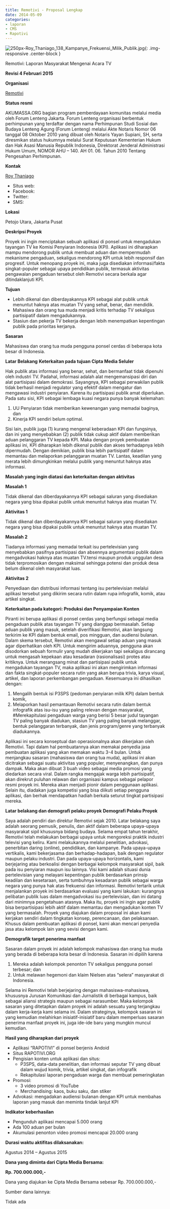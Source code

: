 ```yaml
---
title: Remotivi - Proposal Lengkap
date: 2014-05-09
categories:
- laporan
- CMS
- Rapotivi
---
```


![250px-Roy_Thaniago_138_Kampanye_Frekuensi_Milik_Publik.jpg](/uploads/250px-Roy_Thaniago_138_Kampanye_Frekuensi_Milik_Publik.jpg){: .img-responsive .center-block }

Remotivi: Laporan Masyarakat Mengenai Acara TV

**Revisi 4 Februari 2015**

**Organisasi**

  [Remotivi](http://wiki.ciptamedia.org/wiki/Remotivi)
  
**Status resmi**

  AKUMASSA.ORG bagian program pemberdayaan komunitas melalui media oleh Forum Lenteng Jakarta. Forum Lenteng organisasi berbentuk perhimpunan yang terdaftar dengan nama Perhimpunan Studi Sosial dan Budaya Lenteng Agung (Forum Lenteng) melalui Akte Notaris Nomor 06 tanggal 08 Oktober 2010 yang dibuat oleh Notaris Yayan Supiani, SH, serta diresmikan status hukumnya melalui Surat Keputusan Kementerian Hukum dan Hak Asasi Manusia Republik Indonesia, Direktorat Jenderal Administrasi Hukum Umum, NOMOR AHU – 140. AH 01. 06. Tahun 2010 Tentang Pengesahan Perhimpunan.

**Kontak**

  [Roy Thaniago](http://wiki.ciptamedia.org/wiki/Roy_Thaniago)
  
* Situs web: 
* Facebook: 
* Twitter: 
* SMS: 

**Lokasi**

Petojo Utara, Jakarta Pusat

**Deskripsi Proyek**

Proyek ini ingin menciptakan sebuah aplikasi di ponsel untuk mengadukan tayangan TV ke Komisi Penyiaran Indonesia (KPI). Aplikasi ini diharapkan mampu mendorong publik untuk membuat aduan dan mempermudah mekanisme pengaduan, sekaligus mendorong KPI untuk lebih responsif dan progresif. Untuk menopang proyek ini, maka juga disediakan informasi/fakta singkat-populer sebagai upaya pendidikan publik, termasuk aktivitas pengawalan pengaduan tersebut oleh Remotivi secara berkala agar ditindaklanjuti KPI.

**Tujuan**

* Lebih dikenal dan diberdayakannya KPI sebagai alat publik untuk menuntut haknya atas muatan TV yang sehat, benar, dan mendidik.
* Mahasiwa dan orang tua muda menjadi kritis terhadap TV sekaligus partisipatif dalam mengadukannya.
* Stasiun dan pekerja TV bekerja dengan lebih menempatkan kepentingan publik pada prioritas kerjanya.
  
**Sasaran**

Mahasiswa dan orang tua muda pengguna ponsel cerdas di beberapa kota besar di Indonesia.

**Latar Belakang**
 **Keterkaitan pada tujuan Cipta Media Seluler**

   Hak publik atas informasi yang benar, sehat, dan bermanfaat tidak dipenuhi oleh industri TV. Padahal, informasi adalah alat mengemansipasi diri dan alat partisipasi dalam demokrasi. Sayangnya, KPI sebagai perwakilan publik tidak berhasil menjadi regulator yang efektif dalam mengatur dan mengawasi industri penyiaran. Karena itu partisipasi publik amat diperlukan. Pada satu sisi, KPI sebagai lembaga kuasi negara punya banyak kelemahan:

  1. UU Penyiaran tidak memberikan kewenangan yang memadai baginya, dan
  2. Kinerja KPI sendiri belum optimal.

Sisi lain, publik juga (1) kurang mengenal keberadaan KPI dan fungsinya, dan ini yang menyebabkan (2) publik tidak cukup aktif dalam memberikan aduan pelanggaran TV kepada KPI. Maka dengan proyek pembuatan aplikasi ini, KPI diharapkan lebih dikenal publik dan akses terhadapnya lebih dipermudah. Dengan demikian, publik bisa lebih partisipatif dalam memantau dan melaporkan pelanggaran muatan TV. Lantas, keadilan yang merata lebih dimungkinkan melalui publik yang menuntut haknya atas informasi.

**Masalah yang ingin diatasi dan keterkaitan dengan aktivitas**
 
 **Masalah 1**

  Tidak dikenal dan diberdayakannya KPI sebagai saluran yang disediakan negara yang bisa dipakai publik untuk menuntut haknya atas muatan TV.
    
 **Aktivitas 1**

  Tidak dikenal dan diberdayakannya KPI sebagai saluran yang disediakan negara yang bisa dipakai publik untuk menuntut haknya atas muatan TV.
 
 **Masalah 2**
 
  Tiadanya informasi yang memadai terkait isu pertelevisian yang menyebabkan pasifnya partisipasi dan absennya argumentasi publik dalam mengadvokasi haknya atas muatan TV.tensi maupun produk unggulan desa tidak terpromosikan dengan maksimal sehingga potensi dan produk desa belum dikenal oleh masyarakat luas.

 **Aktivitas 2**
 
   Penyediaan dan distribusi informasi tentang isu pertelevisian melalui aplikasi tersebut yang dikirim secara rutin dalam rupa infografik, komik, atau artikel singkat.

**Keterkaitan pada kategori: Produksi dan Penyampaian Konten**

   Piranti ini berupa aplikasi di ponsel cerdas yang berfungsi sebagai media pengaduan publik atas tayangan TV yang dianggap bermasalah. Setiap aduan publik yang masuk, setelah diverifikasi Remotivi, akan langsung terkirim ke KPI dalam bentuk email, pos mingguan, dan audiensi bulanan. Dalam skema tersebut, Remotivi akan mengawal setiap aduan yang masuk agar diperhatikan oleh KPI. Untuk mengirim aduannya, pengguna akan disodorkan sebuah formulir yang mudah dikerjakan tapi sekaligus dirancang untuk mengasah kepekaan atau kesadaran (rasionalisasi) protes atau kritiknya. Untuk merangsang minat dan partisipasi publik untuk mengadukan tayangan TV, maka aplikasi ini akan mengirimkan informasi dan fakta singkat-populer secara rutin yang akan berupa trivia, karya visual, artikel, dan laporan perkembangan pengaduan. Kesemuanya ini dihasilkan dengan:

  1. Mengalih bentuk isi P3SPS (pedoman penyiaran milik KPI) dalam bentuk komik,
  2. Melaporkan hasil pemantauan Remotivi secara rutin dalam bentuk infografik atas isu-isu yang paling relevan dengan masyarakat, #Merekapitulasi pengaduan warga yang berisi 5 besar judul tayangan TV paling banyak diadukan, stasiun TV yang paling banyak melanggar, bentuk pelanggaran terbanyak, dan jenis program/genre yang terbanyak diadukannya.

  Aplikasi ini secara konseptual dan operasionalnya akan dikerjakan oleh Remotivi. Tapi dalam hal pembuatannya akan memakai penyedia jasa pembuatan aplikasi yang akan memakan waktu 3-4 bulan. Untuk menjangkau sasaran (mahasiswa dan orang tua muda), aplikasi ini akan dicitrakan sebagai suatu aktivitas yang populer, menyenangkan, dan punya dampak. Maka akan dibuat 3 buah video sebagai media promosi yang diedarkan secara viral. Dalam rangka mengajak warga lebih partisipatif, akan direkrut puluhan relawan dari organisasi kampus sebagai pelapor resmi proyek ini. Mereka akan menjadi pionir dalam penggunaan aplikasi. Selain itu, diadakan juga kompetisi yang bisa diikuti setiap pengguna aplikasi, dan berhak mendapatkan hadiah berkala seturut tingkat partisipasi mereka.

 **Latar belakang dan demografi pelaku proyek**
 **Demografi Pelaku Proyek**

  Saya adalah pendiri dan direktur Remotivi sejak 2010. Latar belakang saya adalah seorang pemusik, penulis, dan aktif dalam beberapa upaya-upaya masyarakat sipil khususnya bidang budaya. Selama empat tahun terakhir, Remotivi telah melakukan berbagai upaya untuk mengoreksi praktik industri televisi yang keliru. Kami melakukannya melalui penelitian, advokasi, penerbitan daring (online), pendidikan, dan kampanye. Pada upaya-upaya vertikalis, kami bekerjasama dan berhadap-hadapan, baik dengan regulator maupun pelaku industri. Dan pada upaya-upaya horizontalis, kami berjejaring atau berkoalisi dengan berbagai kelompok masyarakat sipil, baik pada isu penyiaran maupun isu lainnya. Visi kami adalah situasi dunia pertelevisian yang melayani kepentingan publik berdasarkan prinsip keadilan dan kesetaraan, serta tumbuhnya kesadaran publik sebagai warga negara yang punya hak atas frekuensi dan informasi. Remotivi tertarik untuk menjalankan proyek ini berdasarkan evaluasi yang kami lakukan: kurangnya pelibatan publik luas dalam mengadvokasi isu pertelevisian, dan ini datang dari minimnya pengetahuan atasnya. Maka itu, proyek ini ingin agar publik bisa berpartisipasi lebih aktif dalam memantau dan mengadukan konten TV yang bermasalah. Proyek yang diajukan dalam proposal ini akan kami kerjakan sendiri dalam tingkatan konsep, perencanaan, dan pelaksanaan. Khusus dalam pembuatan aplikasi di ponsel, kami akan mencari penyedia jasa atau kelompok lain yang sevisi dengan kami.
  
 **Demografik target penerima manfaat**

  Sasaran dalam proyek ini adalah kelompok mahasiswa dan orang tua muda yang berada di beberapa kota besar di Indonesia. Sasaran ini dipilih karena

   1. Mereka adalah kelompok penonton TV sekaligus pengguna ponsel terbesar; dan
   2. Untuk melawan hegemoni dan klaim Nielsen atas “selera” masyarakat di Indonesia.

  Selama ini Remotivi telah berjejaring dengan mahasiswa-mahasiswa, khususnya Jurusan Komunikasi dan Jurnalistik di berbagai kampus, baik sebagai aliansi strategis maupun sebagai narasumber. Maka kelompok sasaran yang ditetapkan dalam proyek ini adalah sesuatu yang terjangkau dalam kerja-kerja kami selama ini. Dalam strateginya, kelompok sasaran ini yang kemudian melahirkan inisiatif-inisiatif baru dalam memperluas sasaran penerima manfaat proyek ini, juga ide-ide baru yang mungkin muncul kemudian.
 
 **Hasil yang diharapkan dari proyek**

 * Aplikasi “RAPOTIVI” di ponsel berjenis Andoid
 * Situs RAPOTIVI.ORG
 * Pengisian konten untuk aplikasi dan situs:
   * P3SPS, data-data penelitian, dan informasi seputar TV yang dibuat dalam wujud komik, trivia, artikel singkat, dan infografik
   * Rekapitulasi laporan pengaduan warga dan membuat pemeringkatan
 * Promosi:
   * 3 video promosi di YouTube
   * Merchandising: kaos, buku saku, dan stiker
 * Advokasi: mengadakan audiensi bulanan dengan KPI untuk membahas laporan yang masuk dan meminta tindak lanjut KPI

 **Indikator keberhasilan**

 * Pengunduh aplikasi mencapai 5.000 orang
 * Ada 100 aduan per bulan
 * Akumulasi penonton video promosi mencapai 20.000 orang
  
 **Durasi waktu aktifitas dilaksanakan:**

  Agustus 2014 – Agustus 2015

 **Dana yang diminta dari Cipta Media Bersama:**
  
  **Rp. 700.000.000,-**

  Dana yang diajukan ke Cipta Media Bersama sebesar Rp. 700.000.000,-

  Sumber dana lainnya:
  
  Tidak ada
